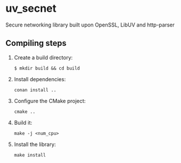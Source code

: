 # uv_secnet

Secure networking library built upon OpenSSL, LibUV and http-parser

## Compiling steps

1. Create a build directory:

    ```
    $ mkdir build && cd build
    ```

2. Install dependencies:

    ```
    conan install ..
    ```

3. Configure the CMake project:

    ```
    cmake ..
    ```

4. Build it:

    ```
    make -j <num_cpu>
    ```

5. Install the library:

    ```
    make install
    ```
